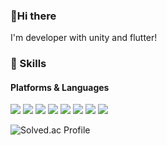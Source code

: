 ### 👋Hi there
I'm developer with unity and flutter!

### 💪 Skills
#### Platforms & Languages

<p>

<img src="https://img.shields.io/badge/C++-00599C?style=flat-square&logo=cplusplus&logoColor=white">
<img src="https://img.shields.io/badge/CSharp-239120?logo=Csharp&style=flat">
<img src="https://img.shields.io/badge/GitHub-181717?style=flat&logo=GitHub">
  
<img src="https://img.shields.io/badge/DotNet-512BD4?style=flat&logo=DotNet">
<img src="https://img.shields.io/badge/Unity-FFFFFF?style=flat&logo=Unity">
<img src="https://img.shields.io/badge/Vim-019733?style=flat&logo=Vim">  
<img src="https://img.shields.io/badge/Flutter-02569B?style=flat&logo=Flutter">
<img src="https://img.shields.io/badge/Dart-0175C2?style=flat&logo=Dart">  

  
</p>


![Solved.ac Profile](http://mazassumnida.wtf/api/v2/generate_badge?boj=mun9769)

<!--
**mun9769/mun9769** is a ✨ _special_ ✨ repository because its `README.md` (this file) appears on your GitHub profile.

Here are some ideas to get you started:

- 🔭 I’m currently working on ...
- 🌱 I’m currently learning ...
- 👯 I’m looking to collaborate on ...
- 🤔 I’m looking for help with ...
- 💬 Ask me about ...
- 📫 How to reach me: ...
- 😄 Pronouns: ...
- ⚡ Fun fact: ...
-->
